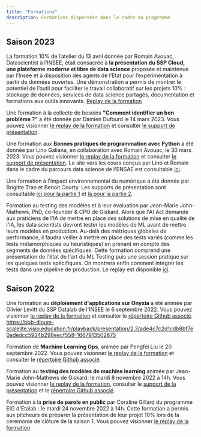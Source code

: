 ```yaml
---
title: "Formations"
description: Formations dispensées dans le cadre du programme
---
```


## Saison 2023

La formation 10% de l’atelier du 13 avril donnée par Romain Avouac, Datascientist à l’INSEE, était consacrée à **la présentation du SSP Cloud, une plateforme moderne et libre de data science** proposée et maintenue par l’Insee et à disposition des agents de l’Etat pour l’expérimentation à partir de données ouvertes. Une démonstration a permis de montrer le potentiel de l’outil pour faciliter le travail collaboratif sur les projets 10% : stockage de données, services de data science partagés, documentation et formations aux outils innovants. [Replay de la formation](https://bbb-dinum-scalelite.visio.education.fr/playback/presentation/2.3/871ab1ad6290d683201d2996582dffe96174d9a6-1681386948059)



Une formation à la collecte de besoins **"Comment identifier un bon problème ?"** a été donnée par Damien Dufourd le 14 mars 2023.  Vous pouvez visionner [le replay de la formation](https://bbb-dinum-scalelite.visio.education.fr/playback/presentation/2.3/871ab1ad6290d683201d2996582dffe96174d9a6-1678799130836) et consulter [le support de présentation](https://speakerdeck.com/etalabia/formation-beta-dot-gouv-dot-fr-comment-identifier-un-bon-probleme). 

Une formation aux **Bonnes pratiques de programmation avec Python** a été donnée par Lino Galiana, en collaboration avec Romain Avouac, le 30 mars 2023.  Vous pouvez visionner [le replay de la formation](https://bbb-dinum-scalelite.visio.education.fr/playback/presentation/2.3/871ab1ad6290d683201d2996582dffe96174d9a6-1680176731865) et consulter [le support de présentation](https://diit.pages.lab.sspcloud.fr/presentation/2023-03-30-bonnes-pratiques-10pc/#/title-slide). Le site vers les cours conçus par Lino et Romain dans le cadre du parcours data science de l'ENSAE est consultable [ici](https://linogaliana.github.io/ensae-reproductibilite-website/).

Une formation à l'impact environnemental du numérique a été donnée par Brigitte Tran et Benoit Courty. Les supports de présentation sont consultable [ici pour la partie 1](https://speakerdeck.com/etalabia/programme-10-percent-partie-1-formation-impact-environnemental) et [là pour la partie 2](https://speakerdeck.com/etalabia/programme-10-percent-partie-2-formation-impact-environnemental). 

Formation au testing des modèles et à leur évaluation par Jean-Marie John-Mathews, PhD, co-founder & CPO de Giskard.
Alors que l'AI Act demande aux praticiens de l'IA de mettre en place des solutions de mise en qualité de l'IA, les data scientists devront tester les modèles de ML avant de mettre leurs modèles en production. Au-delà des métriques globales de performance, il faudra veiller à mettre en place des tests variés (comme les tests métamorphiques ou heuristiques) en prenant en compte des segments de données spécifiques.
Cette formation comprend une présentation de l'état de l'art du ML Testing puis une session pratique sur les quelques tests spécifiques. On montrera enfin comment intégrer les tests dans une pipeline de production. Le replay est disponible [ici](https://bbb-dinum-scalelite.visio.education.fr/playback/presentation/2.3/871ab1ad6290d683201d2996582dffe96174d9a6-1688039142278).

## Saison 2022

Une formation au **déploiement d'applications sur Onyxia** a été animée par Olivier Levitt du SSP Datalab de l'INSEE le 6 septembre 2022. 
Vous pouvez visionner [le replay de la formation](https://bbb-dinum-scalelite.visio.education.fr/playback/presentation/2.3/ade4c7c2d1cdb8bf7e0adedcc5924b298eecf558-1662466791727) et consulter le [répertoire Github associé](https://github.com/olevitt/demo-deploiement). 
https://bbb-dinum-scalelite.visio.education.fr/playback/presentation/2.3/ade4c7c2d1cdb8bf7e0adedcc5924b298eecf558-1667913502875

Formation de **Machine Learning Ops**, animée par Pengfei Liu le 20 septembre 2022. Vous pouvez visionner [le replay de la formation](https://bbb-dinum-scalelite.visio.education.fr/playback/presentation/2.3/ade4c7c2d1cdb8bf7e0adedcc5924b298eecf558-1663676417842) et consulter le [répertoire Github associé](https://github.com/pengfei99/MLOPS). 

Formation au **testing des modèles de machine learning** animée par Jean-Marie John-Mathews de Giskard: le mardi 8 novembre 2022 à 14h. Vous pouvez visionner [le replay de la formation](https://bbb-dinum-scalelite.visio.education.fr/playback/presentation/2.3/ade4c7c2d1cdb8bf7e0adedcc5924b298eecf558-1667913502875), consulter  le [support de la présentation](https://speakerdeck.com/etalabia/formation-au-testing-des-modeles) et le [répertoire Github associé](https://github.com/Giskard-AI/giskard). 

Formation à la **prise de parole en public** par Coraline Gillard du programme EIG d'Etalab : le mardi 24 novembre 2022 à 14h. Cette formation a permis aux pitcheurs de préparer la présentation de leur projet 10% lors de la cérémonie de clôture de la saison 1. Vous pouvez visionner [le replay de la formation](https://bbb-dinum-scalelite.visio.education.fr/playback/presentation/2.3/a70599ac64dd204619a3db43de064052ee4c9e9c-1669296329141)

